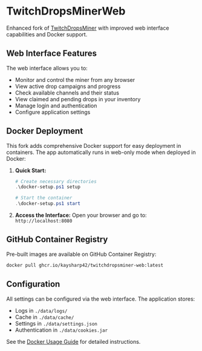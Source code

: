 # TwitchDropsMinerWeb

Enhanced fork of [TwitchDropsMiner](https://github.com/DevilXD/TwitchDropsMiner) with improved web interface capabilities and Docker support.

## Web Interface Features

The web interface allows you to:

- Monitor and control the miner from any browser
- View active drop campaigns and progress
- Check available channels and their status
- View claimed and pending drops in your inventory
- Manage login and authentication
- Configure application settings

## Docker Deployment

This fork adds comprehensive Docker support for easy deployment in containers. The app automatically runs in web-only mode when deployed in Docker:

1. **Quick Start:**
   ```powershell
   # Create necessary directories
   .\docker-setup.ps1 setup

   # Start the container
   .\docker-setup.ps1 start
   ```

2. **Access the Interface:**
   Open your browser and go to: `http://localhost:8080`

## GitHub Container Registry

Pre-built images are available on GitHub Container Registry:
```bash
docker pull ghcr.io/kaysharp42/twitchdropsminer-web:latest
```

## Configuration

All settings can be configured via the web interface. The application stores:
- Logs in `./data/logs/`
- Cache in `./data/cache/`
- Settings in `./data/settings.json`
- Authentication in `./data/cookies.jar`

See the [Docker Usage Guide](DOCKER.md) for detailed instructions.
